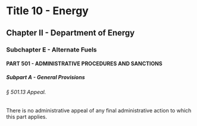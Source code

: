 
# Title 10 - Energy
## Chapter II - Department of Energy
### Subchapter E - Alternate Fuels
#### PART 501 - ADMINISTRATIVE PROCEDURES AND SANCTIONS
##### Subpart A - General Provisions
###### § 501.13 Appeal.

There is no administrative appeal of any final administrative action to which this part applies.

